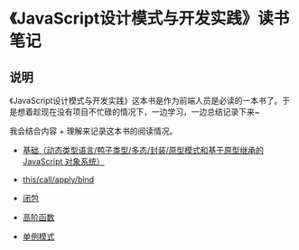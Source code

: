# 《JavaScript设计模式与开发实践》读书笔记

## 说明

《JavaScript设计模式与开发实践》这本书是作为前端人员是必读的一本书了。于是想着趁现在没有项目不忙碌的情况下，一边学习，一边总结记录下来~

我会结合内容 + 理解来记录这本书的阅读情况。

- [基础（动态类型语言/鸭子类型/多态/封装/原型模式和基于原型继承的 JavaScript 对象系统）](https://github.com/Gesj-yean/learn-js-design-patterns/blob/master/part1-base-knowledge/1-js.md)

- [this/call/apply/bind](https://github.com/Gesj-yean/learn-js-design-patterns/blob/master/part1-base-knowledge/2-this%2Ccall%2Capply.md)

- [闭包](https://github.com/Gesj-yean/learn-js-design-patterns/blob/master/part1-base-knowledge/3-closure.md)

- [高阶函数](https://github.com/Gesj-yean/learn-js-design-patterns/blob/master/part1-base-knowledge/3-higher-order-function.md)

- [单例模式](https://github.com/Gesj-yean/learn-js-design-patterns/blob/master/part2-design-patterns/1-singletonMode.md)
